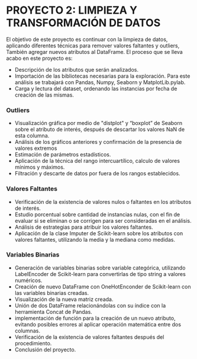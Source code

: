 # PROYECTO 2: LIMPIEZA Y TRANSFORMACIÓN DE DATOS
El objetivo de este proyecto es continuar con la limpieza de datos, aplicando diferentes técnicas para remover valores faltantes y outliers, También agregar nuevos atributos al DataFrame.
El proceso que se lleva acabo en este proyecto es:
-	Descripción de los atributos que serán analizados.
-	Importación de las bibliotecas necesarias para la exploración. Para este análisis se trabajará con Pandas, Numpy, Seaborn y MatplotLib.pylab.
-	Carga y lectura del dataset, ordenando las instancias por fecha de creación de las mismas.
### Outliers
-	Visualización gráfica por medio de "distplot" y “boxplot” de Seaborn sobre el atributo de interés, después de descartar los valores NaN de esta columna.
-	Análisis de los gráficos anteriores y confirmación de la presencia de valores extremos
-	Estimación de parámetros estadísticos.
-	Aplicación de la técnica del rango intercuartílico, calculo de valores mínimos y máximos.
-	Filtración y descarte de datos por fuera de los rangos establecidos.

### Valores Faltantes
-	Verificación de la existencia de valores nulos o faltantes en los atributos de interés.
-	Estudio porcentual sobre cantidad de instancias nulas, con el fin de evaluar si se eliminan o se corrigen para ser consideradas en el análisis.
-	Análisis de estrategias para atribuir los valores faltantes.
-	Aplicación de la clase Imputer de Scikit-learn sobre los atributos con valores faltantes, utilizando la media y la mediana como medidas.
### Variables Binarias
- Generación de variables binarias sobre variable categórica, utilizando LabelEncoder de Scikit-learn para convertirlas de tipo string a valores numéricos.
-	Creación de nuevo DataFrame con OneHotEnconder de Scikit-learn con las variables binarias creadas.
-	Visualización de la nueva matriz creada.
-	Unión de dos DataFrame relacionándolas con su índice con la herramienta Concat de Pandas.
-	implementación de función para la creación de un nuevo atributo, evitando posibles errores al aplicar operación matemática entre dos columnas.
-	Verificación de la existencia de valores faltantes después del procedimiento.
-	Conclusión del proyecto.
